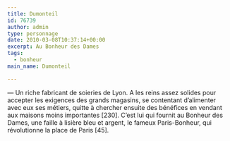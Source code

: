 ```yaml
---
title: Dumonteil
id: 76739
author: admin
type: personnage
date: 2010-03-08T10:37:14+00:00
excerpt: Au Bonheur des Dames
tags:
  - bonheur
main_name: Dumonteil

---
```

— Un riche fabricant de soieries de Lyon. A les reins assez solides pour accepter les exigences des grands magasins, se contentant d&rsquo;alimenter avec eux ses métiers, quitte à chercher ensuite des bénéfices en vendant aux maisons moins importantes [230]. C&rsquo;est lui qui fournit au Bonheur des Dames, une faille à lisière bleu et argent, le fameux Paris-Bonheur, qui révolutionne la place de Paris [45].